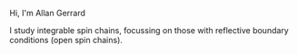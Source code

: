 Hi, I'm Allan Gerrard

I study integrable spin chains, focussing on those with reflective boundary conditions (open spin chains).
